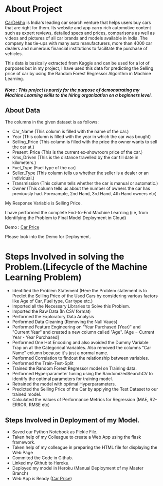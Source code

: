 # About Project
[CarDekho](www.CarDekho.com) is India's leading car search venture that helps users buy cars that are right for them. Its website and app carry rich automotive content such as expert reviews, detailed specs and prices, comparisons as well as videos and pictures of all car brands and models available in India. The company has tie-ups with many auto manufacturers, more than 4000 car dealers and numerous financial institutions to facilitate the purchase of vehicles.

This data is basically extracted from Kaggle and can be used for a lot of purposes but in my project, I have used this data for predicting the Selling price of car by using the Random Forest Regressor Algorithm in Machine Learning.

#### *Note : This project is purely for the purpose of demonstrating my Machine Learning skills to the hiring organization on a beginners level.* 

##  About Data
The columns in the given dataset is as follows:
- Car_Name (This column is filled with the name of the car.)
- Year (This column is filled with the year in which the car was bought)
- Selling_Price (This column is filled with the price the owner wants to sell the car at.)
- Present_Price (This is the current ex-showroom price of the car.)
- Kms_Driven (This is the distance travelled by the car till date in kilometers.)
- Fuel_Type (Fuel type of the car)
- Seller_Type (This column tells us whether the seller is a dealer or an individual.)
- Transmission (This column tells whether the car is manual or automatic.)
- Owner (This column tells us about the number of owners the car has previously had. Forexample, 2nd Hand, 3rd Hand, 4th Hand owners etc)

My Response Variable is Selling Price.

I have performed the complete End-to-End Machine Learning (i.e, from Identifying the Problem to Final Model Deployment in Cloud)

Demo  : [Car Price](https://car-python-deployment.herokuapp.com/)

Please look into the Demo for Deployment.

# Steps Involved in solving the Problem.(Lifecycle of the Machine Learning Problem)

- Identified the Problem Statement (Here the Problem statement is to Predict the Selling Price of the Used Cars by considering various factors like Age of Car, Fuel type, Car type etc.)
- Imported all the Necessary Libraries to Solve this Problem.
- Imported the Raw Data (In CSV format)
- Performed the Exploratory Data Analysis
- Performed Data Cleaning (Removing the Null Vaues)
- Performed Feature Engineering on "Year Purchased (Year)" and "Current Year" and created a new column called "Age". [Age = Current Year - Year Purchased]
- Performed One Hot Encoding and also avoided the Dummy Variable Trap on all the Categorical Variables. Also removed the columns "Car Name" column because it's just a normal name.
- Performed Correlation to findout the relationship between variables.
- Performed the Train-Test-Split
- Trained the Random Forest Regressor model on Training data.
- Performed Hyperparameter tuning using the RandomizedSearchCV to identify the optimal parameters for training model.
- Retrained the model with optimal Hyperparameters.
- Predicted the Selling Price of the Car by applying the Test Dataset to our trained model.
- Calculated the Values of Performance Metrics for Regression (MAE, R2-ERROR, RMSE etc)


## Steps Involved in Deployment of my Model.
- Saved our Python Notebook as Pickle File.
- Taken help of my Colleague to create a Web App using the flask framework.
- Taken help of my colleague in preparing the HTML file for displaying the Web Page
- Commited the Code in Github.
- Linked my Github to Heroku.
- Deployed my model in Heroku (Manual Deployment of my Master Branch)
- Web App is Ready ([Car Price](https://car-python-deployment.herokuapp.com/))
